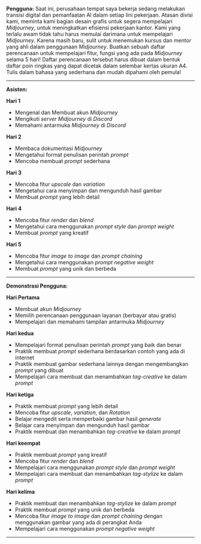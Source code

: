 **Pengguna:**
Saat ini, perusahaan tempat saya bekerja sedang melakukan transisi digital dan pemanfaatan AI dalam setiap lini pekerjaan.
Atasan divisi kami, meminta kami bagian desain grafis untuk segera mempelajari _Midjourney_, untuk meningkatkan efisiensi pekerjaan kantor.
Kami yang terlalu awam tidak tahu harus memulai darimana untuk mempelajari _Midjourney_. Karena masih baru, sulit untuk menemukan kursus dan mentor yang ahli dalam penggunaan _Midjourney_. 
Buatkan sebuah daftar perencanaan untuk mempelajari fitur, fungsi yang ada pada _Midjourney_ selama 5 hari! 
Daftar perencanaan tersebut harus dibuat dalam bentuk daftar poin ringkas yang dapat dicetak dalam selembar kertas ukuran A4. 
Tulis dalam bahasa yang sederhana dan mudah dipahami oleh pemula!

  -----
**Asisten:**

**Hari 1**
- Mengenal dan Membuat akun _Midjourney_
- Mengikuti _server_ _Midjourney_ di _Discord_
- Memahami antarmuka _Midjourney_ di _Discord_

**Hari 2**
- Membaca dokumentasi _Midjourney_
- Mengetahui format penulisan perintah _prompt_
- Mencoba membuat _prompt_ sederhana

**Hari 3**
- Mencoba fitur _upscale_ dan _variation_
- Mengetahui cara menyimpan dan mengunduh hasil gambar
- Membuat _prompt_ yang lebih detail

**Hari 4**
- Mencoba fitur _render_ dan _blend_
- Mengetahui cara menggunakan _prompt style_ dan _prompt weight_
- Membuat _prompt_ yang kreatif

**Hari 5**
- Mencoba fitur _image to image_ dan _prompt chaining_
- Mengetahui cara menggunakan _prompt negative weight_
- Membuat _prompt_ yang unik dan berbeda

----

**Demonstrasi Pengguna:**

**Hari Pertama**

- Membuat akun _Midjourney_
- Memilih perencanaan penggunaan layanan (berbayar atau gratis)
- Mempelajari dan memahami tampilan antarmuka _Midjourney_

**Hari kedua**
- Mempelajari format penulisan perintah _prompt_ yang baik dan benar
- Praktik membuat _prompt_ sederhana berdasarkan contoh yang ada di internet
- Praktik membuat gambar sederhana lainnya dengan mengembangkan _prompt_ yang dibuat
- Mempelajari cara membuat dan menambahkan _tag-creative_ ke dalam _prompt_

**Hari ketiga**
- Praktik membuat _prompt_ yang lebih detail
- Mencoba fitur _upscale_,  _variation_, dan _Rotation_
- Belajar mengedit serta memperbaiki gambar hasil _generate_
- Belajar cara menyimpan dan mengunduh hasil gambar
- Praktik membuat dan menambahkan _tag-creative_ ke dalam _prompt_

**Hari keempat**
- Praktik membuat _prompt_ yang kreatif
- Mencoba fitur _render_ dan _blend_
- Mempelajari cara menggunakan _prompt style_ dan _prompt weight_
- Mempelajari cara membuat dan menambahkan _tag-stylize_ ke dalam _prompt_

**Hari kelima**
- Praktik membuat dan menambahkan _tag-stylize_ ke dalam _prompt_
- Praktik membuat _prompt_ yang unik dan berbeda
- Mencoba fitur _image to image_ dan _prompt chaining_ dengan menggunakan gambar yang ada di perangkat Anda
- Mempelajari cara menggunakan _prompt negative weight_
  
----
